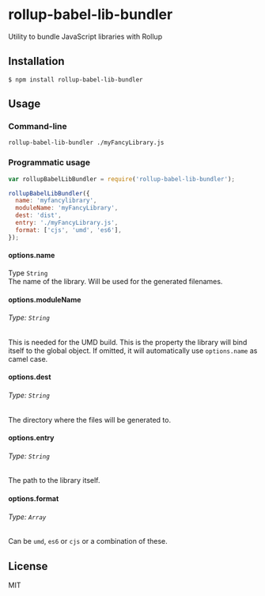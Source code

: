 # rollup-babel-lib-bundler
Utility to bundle JavaScript libraries with Rollup

## Installation
```
$ npm install rollup-babel-lib-bundler
```

## Usage

### Command-line
```
rollup-babel-lib-bundler ./myFancyLibrary.js
```

### Programmatic usage
```javascript
var rollupBabelLibBundler = require('rollup-babel-lib-bundler');

rollupBabelLibBundler({
  name: 'myfancylibrary',
  moduleName: 'myFancyLibrary',
  dest: 'dist',
  entry: './myFancyLibrary.js',
  format: ['cjs', 'umd', 'es6'],
});
```

#### options.name
Type `String`  
The name of the library. Will be used for the generated filenames.

#### options.moduleName
###### Type: `String`  
This is needed for the UMD build. This is the property the library will bind itself to the global object. If omitted, it will automatically use `options.name` as camel case.

#### options.dest
###### Type: `String`  
The directory where the files will be generated to.

#### options.entry
###### Type: `String`  
The path to the library itself.

#### options.format
###### Type: `Array`  
Can be `umd`, `es6` or `cjs` or a combination of these.

## License
MIT
